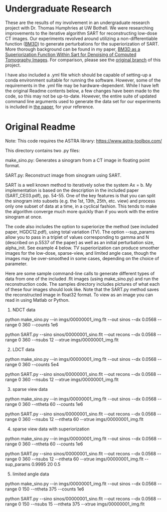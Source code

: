 # Undergraduate Research
These are the results of my involvement in an undergraduate research project with Dr. Thomas Humphries at UW Bothell. We were researching improvements to the iterative algorithm SART for reconstructing low-dose CT images. Our experiments revolved around utilizing a non-differentiable function ([BM3D](https://webpages.tuni.fi/foi/GCF-BM3D/BM3D_TIP_2007.pdf)) to generate perturbations for the superiorization of SART. More thorough background can be found in my paper, [BM3D as a Superiorization Function Within Sart for Denoising of Computed Tomography Images](https://github.com/j-henshaw/SART-ASTRA_pnp_BM3D/raw/main/Research_Paper_Final%20v%202.0.pdf). For comparison, please see the [original branch](https://github.com/TDHumphries/SART-ASTRA) of this project.

I have also included a .yml file which should be capable of setting-up a conda environment suitable for running the software. However, some of the requirements in the .yml file may be hardware-dependent. While I have left the original Readme contents below, a few changes have been made to the code, so this may not be up-to-date. However, the entire suite of updated command line arguments used to generate the data set for our experiments is included in [the paper](https://github.com/j-henshaw/SART-ASTRA_pnp_BM3D/raw/main/Research_Paper_Final%20v%202.0.pdf), for your reference.

# Original Readme
Note: This code requires the ASTRA library: https://www.astra-toolbox.com/

This directory contains two .py files:

make_sino.py: Generates a sinogram from a CT image in floating point format.

SART.py:      Reconstruct image from sinogram using SART.

SART is a well known method to iteratively solve the system Ax = b. My implementation is based on the description in the included paper (SART_CE03.pdf), pp. 54-55. One of the key features is that you can split the sinogram into subsets (e.g. the 1st, 13th, 25th, etc. view) and process only one subset of data at a time, in a cyclical fashion. This tends to make the algorithm converge much more quickly than if you work with the entire sinogram at once. 

The code also includes the option to superiorize the method (see included paper, HGDC12.pdf), using total variation (TV). The option --sup_params allow you to pass in a triplet of values corresponding to gamma and N (described on p.5537 of the paper) as well as an initial perturbation size, alpha_init. See example 4 below. TV superiorization can produce smoother images for the low-dose, sparse-view, and limited angle case, though the images may be over-smoothed in some cases, depending on the choice of parameter.

Here are some sample command-line calls to generate different types of data from one of the included .flt images (using make_sino.py) and run the reconstruction code. The samples directory includes pictures of what each of these four images should look like. Note that the SART.py method saves the reconstructed image in float32 format. To view as an image you can read in using Matlab or Python.


1) NDCT data

python make_sino.py --in imgs/00000001_img.flt --out sinos --dx 0.0568 --range 0 360 --counts 1e6

python SART.py --sino sinos/00000001_sino.flt --out recons --dx 0.0568 --range 0 360 --nsubs 12 --xtrue imgs/00000001_img.flt

2) LDCT data

python make_sino.py --in imgs/00000001_img.flt --out sinos --dx 0.0568 --range 0 360 --counts 5e4

python SART.py --sino sinos/00000001_sino.flt --out recons --dx 0.0568 --range 0 360 --nsubs 12 --xtrue imgs/00000001_img.flt

3) sparse view data

python make_sino.py --in imgs/00000001_img.flt --out sinos --dx 0.0568 --range 0 360 --ntheta 60 --counts 1e6

python SART.py --sino sinos/00000001_sino.flt --out recons --dx 0.0568 --range 0 360 --nsubs 12 --ntheta 60 --xtrue imgs/00000001_img.flt

4) sparse view data with superiorization

python make_sino.py --in imgs/00000001_img.flt --out sinos --dx 0.0568 --range 0 360 --ntheta 60 --counts 1e6

python SART.py --sino sinos/00000001_sino.flt --out recons --dx 0.0568 --range 0 360 --nsubs 12 --ntheta 60 --xtrue imgs/00000001_img.flt --sup_params 0.9995 20 0.5


5) limited angle data

python make_sino.py --in imgs/00000001_img.flt --out sinos --dx 0.0568 --range 0 150 --ntheta 375 --counts 1e6

python SART.py --sino sinos/00000001_sino.flt --out recons --dx 0.0568 --range 0 150 --nsubs 15 --ntheta 375 --xtrue imgs/00000001_img.flt
